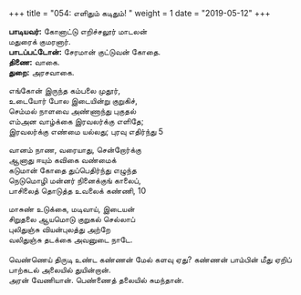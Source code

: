 ﻿+++
title = "054: எளிதும் கடிதும்!  "
weight = 1
date = "2019-05-12"
+++

**பாடியவர்:** கோனாட்டு எறிச்சலூர் மாடலன்  
மதுரைக் குமரனார்.  
**பாடப்பட்டோன்:** சேரமான் குட்டுவன் கோதை.  
**திணை:** வாகை.  
**துறை:** அரசவாகை.  
  
எங்கோன் இருந்த கம்பலை முதூர்,  
உடையோர் போல இடையின்று குறுகிச்,  
செம்மல் நாளவை அண்ணாந்து புகுதல்  
எம்அன வாழ்க்கை இரவலர்க்கு எளிதே;  
இரவலர்க்கு எண்மை யல்லது; புரவு எதிர்ந்து 5  
  
வானம் நாண, வரையாது, சென்றோர்க்கு  
ஆனாது ஈயும் கவிகை வண்மைக்  
கடுமான் கோதை துப்பெதிர்ந்து எழுந்த  
நெடுமொழி மன்னர் நினைக்குங் காலைப்,  
பாசிலைத் தொடுத்த உவலைக் கண்ணி, 10  
  
மாசுண் உடுக்கை, மடிவாய், இடையன்  
சிறுதலை ஆயமொடு குறுகல் செல்லாப்  
புலிதுஞ்சு வியன்புலத்து அற்றே  
வலிதுஞ்சு தடக்கை அவனுடை நாடே.  
   
வெண்ணெய் திருடி உண்ட கண்ணன் மேல் களவு ஏது? கண்ணன் பாம்பின் மீது ஏறிப் பாற்கடல் அலையில் துயின்றான்.  
அரன் வேணியான். பெண்ணைத் தலையில் சுமந்தான்.  
